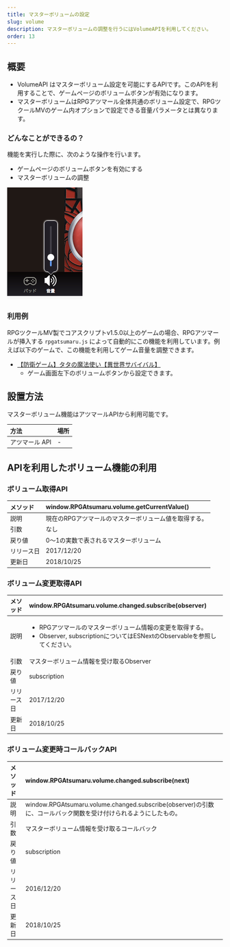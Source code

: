 ```yaml
---
title: マスターボリュームの設定
slug: volume
description: マスターボリュームの調整を行うにはVolumeAPIを利用してください。
order: 13
---
```


## 概要
- VolumeAPI はマスターボリューム設定を可能にするAPIです。このAPIを利用することで、ゲームページのボリュームボタンが有効になります。
- マスターボリュームはRPGアツマール全体共通のボリューム設定で、RPGツクールMVのゲーム内オプションで設定できる音量パラメータとは異なります。

### どんなことができるの？

機能を実行した際に、次のような操作を行います。

- ゲームページのボリュームボタンを有効にする
- マスターボリュームの調整

![ボリューム設定](/images/volume.png)

### 利用例

RPGツクールMV製でコアスクリプトv1.5.0以上のゲームの場合、RPGアツマールが挿入する `rpgatsumaru.js` によって自動的にこの機能を利用しています。例えば以下のゲームで、この機能を利用してゲーム音量を調整できます。

- [【防衛ゲーム】タタの魔法使い【異世界サバイバル】](https://game.nicovideo.jp/atsumaru/games/gm7601)
  - ゲーム画面左下のボリュームボタンから設定できます。

## 設置方法

マスターボリューム機能はアツマールAPIから利用可能です。

方法 | 場所
:---|:---
アツマール API | -

## APIを利用したボリューム機能の利用

### ボリューム取得API
メソッド | window.RPGAtsumaru.volume.getCurrentValue()
:---|:---
説明 | 現在のRPGアツマールのマスターボリューム値を取得する。
引数 | なし
戻り値 | 0～1の実数で表されるマスターボリューム
リリース日 | 2017/12/20
更新日 | 2018/10/25

### ボリューム変更取得API
メソッド | window.RPGAtsumaru.volume.changed.subscribe(observer)
:---|:---
説明 | <ul><li>RPGアツマールのマスターボリューム情報の変更を取得する。</li><li>Observer, subscriptionについてはESNextのObservableを参照してください。</li></ul>
引数 | マスターボリューム情報を受け取るObserver
戻り値 | subscription
リリース日 | 2017/12/20
更新日 | 2018/10/25

### ボリューム変更時コールバックAPI
メソッド | window.RPGAtsumaru.volume.changed.subscribe(next)
:---|:---
説明 | window.RPGAtsumaru.volume.changed.subscribe(observer)の引数に、コールバック関数を受け付けられるようにしたもの。
引数 | マスターボリューム情報を受け取るコールバック
戻り値 | subscription
リリース日 | 2016/12/20
更新日 | 2018/10/25
